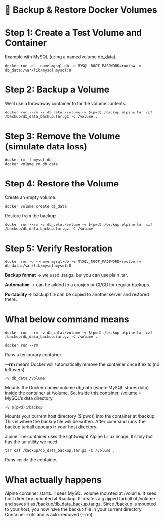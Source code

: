 # 🔹 Backup & Restore Docker Volumes
# Step 1: Create a Test Volume and Container
Example with MySQL (using a named volume db_data):
```
docker run -d --name mysql-db -e MYSQL_ROOT_PASSWORD=rootpw -v db_data:/var/lib/mysql mysql:8
```
# Step 2: Backup a Volume
We’ll use a throwaway container to tar the volume contents.
```
docker run --rm -v db_data:/volume -v $(pwd):/backup alpine tar czf /backup/db_data_backup.tar.gz -C /volume .
```
# Step 3: Remove the Volume (simulate data loss)
```
docker rm -f mysql-db
docker volume rm db_data
```
# Step 4: Restore the Volume
Create an empty volume:
```
docker volume create db_data
```
Restore from the backup:
```
docker run --rm -v db_data:/volume -v $(pwd):/backup alpine tar xzf /backup/db_data_backup.tar.gz -C /volume
```
# Step 5: Verify Restoration
```
docker run -d --name mysql-db -e MYSQL_ROOT_PASSWORD=rootpw -v db_data:/var/lib/mysql mysql:8
```
**Backup format** → we used .tar.gz, but you can use plain .tar.

**Automation** → can be added to a cronjob or CI/CD for regular backups.

**Portability** → backup file can be copied to another server and restored there.


# What below command means
```
docker run --rm -v db_data:/volume -v $(pwd):/backup alpine tar czf /backup/db_data_backup.tar.gz -C /volume .
```
```
docker run --rm
```
Runs a temporary container.

**--rm** means Docker will automatically remove the container once it exits (no leftovers).
```
-v db_data:/volume
```
Mounts the Docker named volume db_data (where MySQL stores data) inside the container at /volume.
So, inside this container, /volume = MySQL’s data directory.
```
-v $(pwd):/backup
```
Mounts your current host directory ($(pwd)) into the container at /backup.
This is where the backup file will be written.
After command runs, the backup tarball appears in your host directory.

alpine
The container uses the lightweight Alpine Linux image.
It’s tiny but has the tar utility we need.
```
tar czf /backup/db_data_backup.tar.gz -C /volume .
```
Runs inside the container.

# What actually happens
Alpine container starts.
It sees MySQL volume mounted at /volume.
It sees host directory mounted at /backup.
It creates a gzipped tarball of /volume and saves it as /backup/db_data_backup.tar.gz.
Since /backup is mounted to your host, you now have the backup file in your current directory.
Container exits and is auto-removed (--rm).
